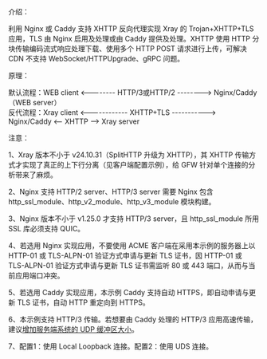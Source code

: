 介绍：

利用 Nginx 或 Caddy 支持 XHTTP 反向代理实现 Xray 的 Trojan+XHTTP+TLS 应用，TLS 由 Nginx 启用及处理或由 Caddy 提供及处理。XHTTP 使用 HTTP 分块传输编码流式响应处理下载、使用多个 HTTP POST 请求进行上传，可解决 CDN 不支持 WebSocket/HTTPUpgrade、gRPC 问题。

原理：

默认流程：WEB client <-------- HTTP/3或HTTP/2 --------> Nginx/Caddy（WEB server）  
反代流程：Xray client <------------ XHTTP+TLS -----------> Nginx/Caddy <-- XHTTP --> Xray server

注意：

1、Xray 版本不小于 v24.10.31（SplitHTTP 升级为 XHTTP），其 XHTTP 传输方式才实现了真正的上下行分离（见客户端配置示例），给 GFW 针对单个连接的分析带来了麻烦。

2、Nginx 支持 HTTP/2 server、HTTP/3 server 需要 Nginx 包含 http_ssl_module、http_v2_module、http_v3_module 模块构建。

3、Nginx 版本不小于 v1.25.0 才支持 HTTP/3 server，且 http_ssl_module 所用 SSL 库必须支持 QUIC。

4、若选用 Nginx 实现应用，不要使用 ACME 客户端在采用本示例的服务器上以 HTTP-01 或 TLS-ALPN-01 验证方式申请与更新 TLS 证书，因 HTTP-01 或 TLS-ALPN-01 验证方式申请与更新 TLS 证书需监听 80 或 443 端口，从而与当前应用端口冲突。

5、若选用 Caddy 实现应用，本示例 Caddy 支持自动 HTTPS，即自动申请与更新 TLS 证书，自动 HTTP 重定向到 HTTPS。

6、本示例支持 HTTP/3 传输。若想要由 Caddy 处理的 HTTP/3 应用高速传输，建议[增加服务端系统的 UDP 缓冲区大小](https://github.com/quic-go/quic-go/wiki/UDP-Buffer-Sizes)。

7、配置1：使用 Local Loopback 连接。配置2：使用 UDS 连接。
